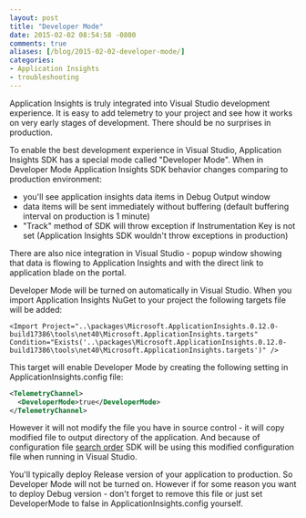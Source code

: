 ```yaml
---
layout: post
title: "Developer Mode"
date: 2015-02-02 08:54:58 -0800
comments: true
aliases: [/blog/2015-02-02-developer-mode/]
categories: 
- Application Insights
- troubleshooting
---
```

Application Insights is truly integrated into Visual Studio development experience. It is easy to add telemetry to your project and see how it works on very early stages of development. There should be no surprises in production. 

To enable the best development experience in Visual Studio, Application Insights SDK has a special mode called "Developer Mode". When in Developer Mode Application Insights SDK behavior changes comparing to production environment:

- you'll see application insights data items in Debug Output window
- data items will be sent immediately without buffering (default buffering interval on production is 1 minute)
- "Track" method of SDK will throw exception if Instrumentation Key is not set (Application Insights SDK wouldn't throw exceptions in production)

There are also nice integration in Visual Studio - popup window showing that data is flowing to Application Insights and with the direct link to application blade on the portal. 

Developer Mode will be turned on automatically in Visual Studio. When you import Application Insights NuGet to your project the following targets file will be added:

```
<Import Project="..\packages\Microsoft.ApplicationInsights.0.12.0-build17386\tools\net40\Microsoft.ApplicationInsights.targets" Condition="Exists('..\packages\Microsoft.ApplicationInsights.0.12.0-build17386\tools\net40\Microsoft.ApplicationInsights.targets')" />
```

This target will enable Developer Mode by creating the following setting in ApplicationInsights.config file:

``` xml
<TelemetryChannel>
  <DeveloperMode>true</DeveloperMode>
</TelemetryChannel>
```

However it will not modify the file you have in source control - it will copy modified file to output directory of the application. And because of configuration file [search order](/blog/2014/12/23/applicationinsights-dot-config-file-search-order/) SDK will be using this modified configuration file when running in Visual Studio.

You'll typically deploy Release version of your application to production. So Developer Mode will not be turned on. However if for some reason you want to deploy Debug version - don't forget to remove this file or just set DeveloperMode to false in ApplicationInsights.config yourself.
